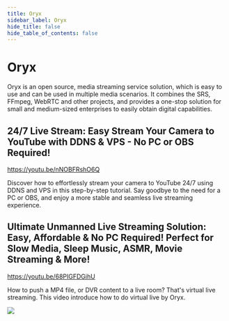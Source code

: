 ```yaml
---
title: Oryx
sidebar_label: Oryx
hide_title: false
hide_table_of_contents: false
---
```


# Oryx

Oryx is an open source, media streaming service solution, which is easy to use and can be used in multiple media 
scenarios. It combines the SRS, FFmpeg, WebRTC and other projects, and provides a one-stop solution for small and 
medium-sized enterprises to easily obtain digital capabilities. 

## 24/7 Live Stream: Easy Stream Your Camera to YouTube with DDNS & VPS - No PC or OBS Required!

https://youtu.be/nNOBFRshO6Q

Discover how to effortlessly stream your camera to YouTube 24/7 using DDNS and VPS in this step-by-step 
tutorial. Say goodbye to the need for a PC or OBS, and enjoy a more stable and seamless live streaming 
experience.

## Ultimate Unmanned Live Streaming Solution: Easy, Affordable & No PC Required! Perfect for Slow Media, Sleep Music, ASMR, Movie Streaming & More!

https://youtu.be/68PIGFDGihU

How to push a MP4 file, or DVR content to a live room? That's virtual live streaming. 
This video introduce how to do virtual live by Oryx.

![](https://ossrs.io/gif/v1/sls.gif?site=ossrs.io&path=/lts/tutorial/en/v6/srs-stack)


